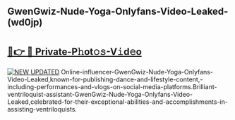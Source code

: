 ## GwenGwiz-Nude-Yoga-Onlyfans-Video-Leaked-(wd0jp)


# <h2><a href="https://mediaupload.pro?-19M">🔗👉 🔴 Private-P𝚑ot𝚘𝚜-V𝚒d𝚎o</a></h2>

[![NEW UPDATED](https://i.imgur.com/0qMVB7G.gif)](https://mediaupload.pro?-19M)
Online-influencer-GwenGwiz-Nude-Yoga-Onlyfans-Video-Leaked,known-for-publishing-dance-and-lifestyle-content,-including-performances-and-vlogs-on-social-media-platforms.Brilliant-ventriloquist-assistant-GwenGwiz-Nude-Yoga-Onlyfans-Video-Leaked,celebrated-for-their-exceptional-abilities-and-accomplishments-in-assisting-ventriloquists.  
